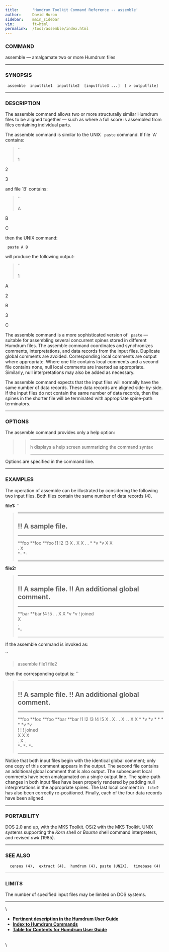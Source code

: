 ```yaml
---
title:		'Humdrum Toolkit Command Reference -- assemble'
author:		David Huron
sidebar:	main_sidebar
vim:		ft=html
permalink:	/tool/assemble/index.html
---
```


### COMMAND

<span class="tool">assemble</span> &mdash; amalgamate two or more Humdrum files

------------------------------------------------------------------------

### SYNOPSIS

` assemble  inputfile1  inputfile2  [inputfile3 ...]  [ > outputfile]`

------------------------------------------------------------------------

### DESCRIPTION

The <span class="tool">assemble</span> command allows two or more structurally similar Humdrum
files to be aligned together &mdash; such as where a full score is assembled
from files containing individual parts.

The <span class="tool">assemble</span> command is similar to the UNIX ` paste` command. If
file \`A\' contains:

> ``
>
> 1

2

3

and file \`B\' contains:

> ``
>
> A

B

C

then the UNIX command:

` paste A B`

will produce the following output:

> ``
>
> 1

A

2

B

3

C

The <span class="tool">assemble</span> command is a more sophisticated version of ` paste` &mdash;
suitable for assembling several concurrent spines stored in different
Humdrum files. The <span class="tool">assemble</span> command coordinates and synchronizes
comments, interpretations, and data records from the input files.
Duplicate global comments are avoided. Corresponding local comments are
output where appropriate. Where one file contains local comments and a
second file contains none, null local comments are inserted as
appropriate. Similarly, null interpretations may also be added as
necessary.

The <span class="tool">assemble</span> command expects that the input files will normally have
the same number of data records. These data records are aligned
side-by-side. If the input files do not contain the same number of data
records, then the spines in the shorter file will be terminated with
appropriate spine-path terminators.

------------------------------------------------------------------------

### OPTIONS

The <span class="tool">assemble</span> command provides only a help option:

> >   -------- -------------------------------------------------------
> >   <span class="option">h</span>   displays a help screen summarizing the command syntax
> >   -------- -------------------------------------------------------
> >
Options are specified in the command line.

------------------------------------------------------------------------

### EXAMPLES

The operation of <span class="tool">assemble</span> can be illustrated by considering the
following two input files. Both files contain the same number of data
records (4).

**file1:** ``

>   -------------------
>   !! A sample file.
>   -------------------
>
>   --------- -- --------- -- ---------
>   \*\*foo      \*\*foo      \*\*foo
>   !1           !2           !3
>   X            .            X
>   X            .            .
>   \*           \*v          \*v
>   X            X            
>   .            X            
>   \*-          \*-          
>   --------- -- --------- -- ---------
>
**file2:**

>   ----------------------------------
>   !! A sample file.
>   !! An additional global comment.
>   ----------------------------------
>
>   ---------- ---------
>   \*\*bar    \*\*bar
>   !4         !5
>   .          .
>   X          X
>   \*v        \*v
>   ! joined   
>   X          
>   .          
>   \*-        
>   ---------- ---------
>
If the <span class="tool">assemble</span> command is invoked as:

``

> assemble file1 file2

then the corresponding output is: ``

>   ----------------------------------
>   !! A sample file.
>   !! An additional global comment.
>   ----------------------------------
>
>   --------- --------- ---------- --------- ---------
>   \*\*foo   \*\*foo   \*\*foo    \*\*bar   \*\*bar
>   !1        !2        !3         !4        !5
>   X         .         X          .         .
>   X         .         .          X         X
>   \*        \*v       \*v        \*        \*
>   \*        \*        \*v        \*v       
>   !         !         ! joined             
>   X         X         X                    
>   .         X         .                    
>   \*-       \*-       \*-                  
>   --------- --------- ---------- --------- ---------
>
Notice that both input files begin with the identical global comment;
only one copy of this comment appears in the output. The second file
contains an additional global comment that is also output. The
subsequent local comments have been amalgamated on a single output line.
The spine-path changes in both input files have been properly rendered
by padding null interpretations in the appropriate spines. The last
local comment in ` file2` has also been correctly re-positioned.
Finally, each of the four data records have been aligned.

------------------------------------------------------------------------

### PORTABILITY

DOS 2.0 and up, with the MKS Toolkit. OS/2 with the MKS Toolkit. UNIX
systems supporting the *Korn* shell or *Bourne* shell command
interpreters, and revised *awk* (1985).

------------------------------------------------------------------------

### SEE ALSO

`  census (4),  extract (4),  humdrum (4), paste (UNIX),  timebase (4)`

------------------------------------------------------------------------

### LIMITS

The number of specified input files may be limited on DOS systems.

------------------------------------------------------------------------

\

-   [**Pertinent description in the Humdrum User
    Guide**](../guide13.html#Assembling_Parts_Using_the_assemble_Command)
-   [**Index to Humdrum Commands**](../commands.toc.html)
-   [**Table for Contents for Humdrum User Guide**](../guide.toc.html)

\
\
